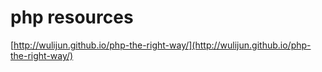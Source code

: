 # php resources

[http://wulijun.github.io/php-the-right-way/](http://wulijun.github.io/php-the-right-way/)